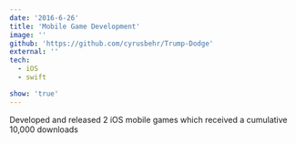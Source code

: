 ```yaml
---
date: '2016-6-26'
title: 'Mobile Game Development'
image: ''
github: 'https://github.com/cyrusbehr/Trump-Dodge'
external: ''
tech:
  - iOS
  - swift

show: 'true'
---
```


Developed and released 2 iOS mobile games which received a cumulative 10,000 downloads
